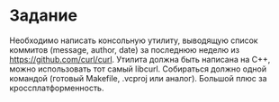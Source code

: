 # Задание

Необходимо написать консольную утилиту, выводящую список коммитов (message, author, date) за последнюю неделю из https://github.com/curl/curl.
Утилита должна быть написана на C++, можно использовать тот самый libcurl.
Собираться должно одной командой (готовый Makefile, .vcproj или аналог). 
Большой плюс за кроссплатформенность.
